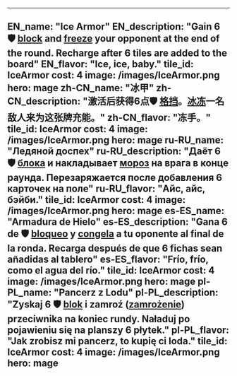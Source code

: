 ---

EN_name: "Ice Armor"
EN_description: "Gain 6 🛡️️ <u>block</u> and <u>freeze</u> your opponent at the end of the round. Recharge after 6 tiles are added to the board"
EN_flavor: "Ice, ice, baby."
tile_id: IceArmor
cost: 4
image: /images/IceArmor.png
hero: mage
zh-CN_name: "冰甲"
zh-CN_description: "激活后获得6点🛡️️ <u>格挡</u>。<u>冰冻</u>一名敌人来为这张牌充能。"
zh-CN_flavor: "冻手。"
tile_id: IceArmor
cost: 4
image: /images/IceArmor.png
hero: mage
ru-RU_name: "Ледяной доспех"
ru-RU_description: "Даёт 6 🛡️️ <u>блока</u> и накладывает <u>мороз</u> на врага в конце раунда. Перезаряжается после добавления 6 карточек на поле"
ru-RU_flavor: "Айс, айс, бэйби."
tile_id: IceArmor
cost: 4
image: /images/IceArmor.png
hero: mage
es-ES_name: "Armadura de Hielo"
es-ES_description: "Gana 6 de 🛡️️ <u>bloqueo</u> y <u>congela</u> a tu oponente al final de la ronda. Recarga después de que 6 fichas sean añadidas al tablero"
es-ES_flavor: "Frío, frío, como el agua del río."
tile_id: IceArmor
cost: 4
image: /images/IceArmor.png
hero: mage
pl-PL_name: "Pancerz z Lodu"
pl-PL_description: "Zyskaj 6 🛡️️ <u>blok</u> i zamroź (<u>zamrożenie</u>) przeciwnika na koniec rundy. Naładuj po pojawieniu się na planszy 6 płytek."
pl-PL_flavor: "Jak zrobisz mi pancerz, to kupię ci loda."
tile_id: IceArmor
cost: 4
image: /images/IceArmor.png
hero: mage
---
